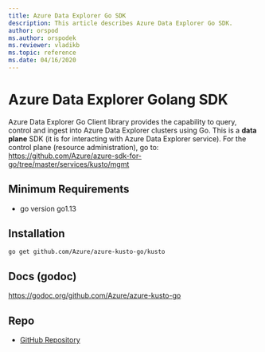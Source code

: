 ```yaml
---
title: Azure Data Explorer Go SDK
description: This article describes Azure Data Explorer Go SDK.
author: orspod
ms.author: orspodek
ms.reviewer: vladikb
ms.topic: reference
ms.date: 04/16/2020
---
```


# Azure Data Explorer Golang SDK

Azure Data Explorer Go Client library provides the capability to query, control and ingest into Azure Data Explorer clusters using Go. 
This is a **data plane** SDK (it is for interacting with Azure Data Explorer service). For the control plane (resource administration), 
go to: https://github.com/Azure/azure-sdk-for-go/tree/master/services/kusto/mgmt 

## Minimum Requirements
* go version go1.13

## Installation
`go get github.com/Azure/azure-kusto-go/kusto`

## Docs (godoc)
https://godoc.org/github.com/Azure/azure-kusto-go

## Repo
* [GitHub Repository](https://github.com/Azure/azure-kusto-go)
